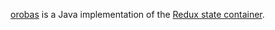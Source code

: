 [orobas](https://en.wikipedia.org/wiki/Orobas) is a Java implementation of the [Redux state container](https://redux.js.org/).
